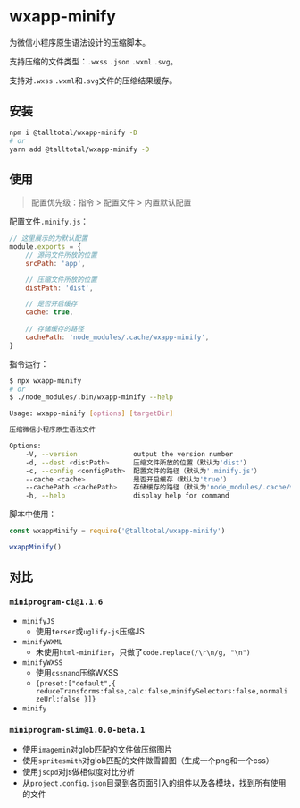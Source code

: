# wxapp-minify

为微信小程序原生语法设计的压缩脚本。

支持压缩的文件类型：`.wxss` `.json` `.wxml` `.svg`。

支持对`.wxss` `.wxml`和`.svg`文件的压缩结果缓存。



## 安装
```bash
npm i @talltotal/wxapp-minify -D
# or
yarn add @talltotal/wxapp-minify -D
```



## 使用
> 配置优先级：指令 > 配置文件 > 内置默认配置

配置文件`.minify.js`：
```js
// 这里展示的为默认配置
module.exports = {
    // 源码文件所放的位置
    srcPath: 'app',

    // 压缩文件所放的位置
    distPath: 'dist',

    // 是否开启缓存
    cache: true,
    
    // 存储缓存的路径
    cachePath: 'node_modules/.cache/wxapp-minify',
}
```


指令运行：
```bash
$ npx wxapp-minify
# or
$ ./node_modules/.bin/wxapp-minify --help

Usage: wxapp-minify [options] [targetDir]

压缩微信小程序原生语法文件

Options:
    -V, --version              output the version number
    -d, --dest <distPath>      压缩文件所放的位置（默认为'dist'）
    -c, --config <configPath>  配置文件的路径（默认为'.minify.js'）
    --cache <cache>            是否开启缓存（默认为'true'）
    --cachePath <cachePath>    存储缓存的路径（默认为'node_modules/.cache/wxapp-minify'）
    -h, --help                 display help for command
```


脚本中使用：
```js
const wxappMinify = require('@talltotal/wxapp-minify')

wxappMinify()
```



## 对比

### `miniprogram-ci@1.1.6`
- `minifyJS`
    - 使用`terser`或`uglify-js`压缩JS
- `minifyWXML`
    - 未使用`html-minifier`，只做了`code.replace(/\r\n/g, "\n")`
- `minifyWXSS`
    - 使用`cssnano`压缩WXSS
    - `{preset:["default",{ reduceTransforms:false,calc:false,minifySelectors:false,normalizeUrl:false }]}`
- `minify`


### `miniprogram-slim@1.0.0-beta.1`
- 使用`imagemin`对glob匹配的文件做压缩图片
- 使用`spritesmith`对glob匹配的文件做雪碧图（生成一个png和一个css）
- 使用`jscpd`对js做相似度对比分析
- 从`project.config.json`目录到各页面引入的组件以及各模块，找到所有使用的文件

